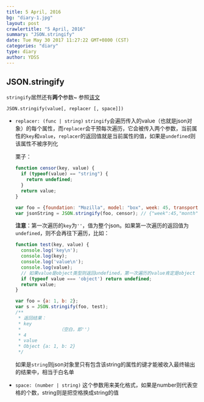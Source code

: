 ```yaml
---
title: 5 April, 2016
bg: "diary-1.jpg"
layout: post
crawlertitle: "5 April, 2016"
summary: "JSON.stringify"
date: Tue May 30 2017 11:27:22 GMT+0800 (CST)
categories: "diary"
type: diary
author: YDSS
---
```


## JSON.stringify

`stringify`居然还有**两个**参数~ 参照[该文](https://developer.mozilla.org/zh-CN/docs/Web/JavaScript/Guide/Using_native_JSON#The_replacer_parameter)

`JSON.stringify(value[, replacer [, space]])`  

- `replacer: (func | string)` `stringify`会遍历传入的value（也就是json对象）的每个属性，而`replacer`会干预每次遍历，它会被传入两个参数，当前属性的`key`和`value`，`replacer`的返回值就是当前属性的值，如果是`undefined`则该属性不被序列化

	栗子：
	
	```js
	function censor(key, value) {
	  if (typeof(value) == "string") {
	    return undefined;
	  }
	  return value;
	}
	
	var foo = {foundation: "Mozilla", model: "box", week: 45, transport: "car", month: 7};
	var jsonString = JSON.stringify(foo, censor); // {"week":45,"month":7}
	```
	
	**注意**：第一次遍历的`key`为`''`，值为整个json。如果第一次遍历的返回值为`undefined`，则不会再往下遍历，比如：
	
	```js
	function test(key, value) {
	  console.log('key\n');
	  console.log(key);
	  console.log('value\n');
	  console.log(value);
	  // 如果value是object类型则返回undefined，第一次遍历的value肯定是object
	  if (typeof value === 'object') return undefined;
	  return value;
	}
	
	var foo = {a: 1, b: 2}; 
	var s = JSON.stringify(foo, test);
	/**
	 * 返回结果：
	 * key
   	 * 				（空白，即''）
	 * 4 
	 * value
	 * Object {a: 1, b: 2}
	 */
	```
	
	如果是`string`则json对象里只有包含该string的属性的键才能被收入最终输出的结果中，相当于白名单

- `space: (number | string)` 这个参数用来美化格式，如果是number则代表空格的个数，string则是把空格换成string的值